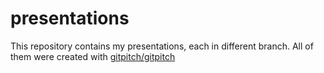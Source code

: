 # presentations

This repository contains my presentations, each in different branch. All of them were created with [gitpitch/gitpitch](https://github.com/gitpitch/gitpitch/)
